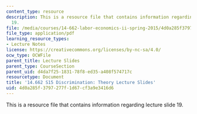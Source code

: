 ```yaml
---
content_type: resource
description: This is a resource file that contains information regarding lecture slide
  19.
file: /media/courses/14-662-labor-economics-ii-spring-2015/4d0a285f3797277f1d67cf3a9e3416d6_MIT14_662S15_lec_slides19.pdf
file_type: application/pdf
learning_resource_types:
- Lecture Notes
license: https://creativecommons.org/licenses/by-nc-sa/4.0/
ocw_type: OCWFile
parent_title: Lecture Slides
parent_type: CourseSection
parent_uid: d4da7f25-1831-78f8-ed35-a408f574717c
resourcetype: Document
title: '14.662 S15 Discrimination: Theory Lecture Slides'
uid: 4d0a285f-3797-277f-1d67-cf3a9e3416d6
---
```

This is a resource file that contains information regarding lecture slide 19.